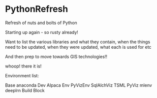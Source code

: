 # PythonRefresh
Refresh of nuts and bolts of Python

Starting up again - so rusty already!

Want to list the various libraries and what they contain, when the things need to be updated, when they were updated, what each is used for etc

And then prep to move towards GIS technologies!!

whoop! there it is!

Environment list:

Base anaconda
Dev
Alpaca Env
PyVizEnv
SqlAlchViz
TSML PyViz
mlenv
deeplrn
Build Block

